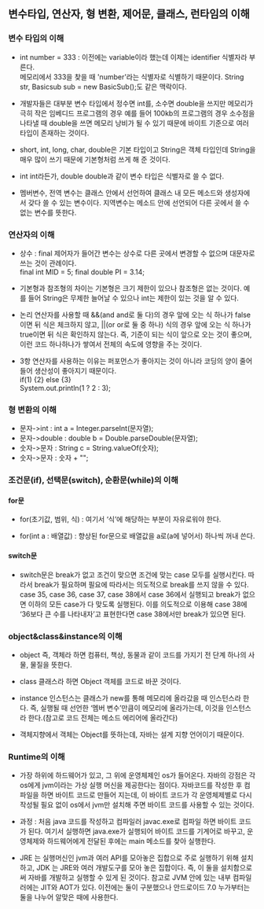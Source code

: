 ## 변수타입, 연산자, 형 변환, 제어문, 클래스, 런타임의 이해

### 변수 타입의 이해

- int number = 333 : 이전에는 variable이라 했는데 이제는 identifier 식별자라 부른다. <br/>
  메모리에서 333을 찾을 때 'number'라는 식별자로 식별하기 때문이다. String str, Basicsub sub = new BasicSub();도 같은 맥락이다.

- 개발자들은 대부분 변수 타입에서 정수면 int를, 소수면 double을 쓰지만 메모리가 극히 작은 임베디드 프로그램의 경우 예를 들어 100kb의 프로그램의 경우
  소수점을 나타낼 때 double을 쓰면 메모리 낭비가 될 수 있기 때문에 바이트 기준으로 여러 타입이 존재하는 것이다.

- short, int, long, char, double은 기본 타입이고 String은 객체 타입인데 String을 매우 많이 쓰기 때문에 기본형처럼 쓰게 해 준 것이다.

- int int라든가, double double과 같이 변수 타입은 식별자로 쓸 수 없다.

- 멤버변수, 전역 변수는 클래스 안에서 선언하여 클래스 내 모든 메소드와 생성자에서 갖다 쓸 수 있는 변수이다.
  지역변수는 메소드 안에 선언되어 다른 곳에서 쓸 수 없는 변수를 뜻한다.


### 연산자의 이해

- 상수 : final 제어자가 들어간 변수는 상수로 다른 곳에서 변경할 수 없으며 대문자로 쓰는 것이 관례이다.<br/>
  final int MID = 5;
  final double PI = 3.14;

- 기본형과 참조형의 차이는 기본형은 크기 제한이 있으나 참조형은 없는 것이다.
  예를 들어 String은 무제한 늘어날 수 있으나 int는 제한이 있는 것을 알 수 있다.

- 논리 연산자를 사용할 때 &&(and and로 둘 다)의 경우 앞에 오는 식 하나가 false이면 뒤 식은 체크하지 않고, ||(or or로 둘 중 하나) 식의 경우
  앞에 오는 식 하나가 true이면 뒤 식은 확인하지 않는다. 즉, 기준이 되는 식이 앞으로 오는 것이 좋으며,
  이런 코드 하나하나가 쌓여서 전체의 속도에 영향을 주는 것이다.

- 3항 연산자를 사용하는 이유는 퍼포먼스가 좋아지는 것이 아니라 코딩의 양이 줄어들어 생산성이 좋아지기 때문이다.<br/>
  if(1) {2} else {3} <br/>
  System.out.println(1 ? 2 : 3);



### 형 변환의 이해

- 문자->int : int a = Integer.parseInt(문자열);
-  문자->double : double b = Double.parseDouble(문자열);
-  숫자->문자 : String c = String.valueOf(숫자);
-  숫자->문자 : 숫자 + "";


### 조건문(if), 선택문(switch), 순환문(while)의 이해

#### **for문**
- for(초기값, 범위, 식) : 여기서 ‘식’에 해당하는 부분이 자유로워야 한다.

- for(int a : 배열값) : 향상된 for문으로 배열값을 a로(a에 넣어서) 하나씩 꺼내 쓴다.

#### **switch문**
- switch문은 break가 없고 조건이 맞으면 조건에 맞는 case 모두를 실행시킨다.
  따라서 break가 필요하며 필요에 따라서는 의도적으로 break를 쓰지 않을 수 있다.
  case 35, case 36, case 37, case 38에서 case 36에서 실행되고 break가 없으면 이하의 모든 case가 다 맞도록 실행된다.
  이를 의도적으로 이용해 case 38에 ‘36보다 큰 수를 나타내자’고 표현한다면 case 38에서만 break가 있으면 된다.


### object&class&instance의 이해

- object 즉, 객체라 하면 컴퓨터, 책상, 동물과 같이 코드를 가지기 전 단계 하나의 사물, 물질을 뜻한다.

- class 클래스라 하면 Object 객체를 코드로 바꾼 것이다.

- instance 인스턴스는 클래스가 new를 통해 메모리에 올라갔을 때 인스턴스라 한다.
  즉, 실행될 때 선언한 ‘멤버 변수’만큼이 메모리에 올라가는데, 이것을 인스턴스라 한다.(참고로 코드 전체는 메소드 에리어에 올라간다)

- 객체지향에서 객체는 Object를 뜻하는데, 자바는 설계 지향 언어이기 때문이다.


### Runtime의 이해

- 가장 하위에 하드웨어가 있고, 그 위에 운영체제인 os가 들어온다. 자바의 강점은 각 os에게 jvm이라는 가상 실행 머신을 제공한다는 점이다.
  자바코드를 작성한 후 컴파일을 하면 바이트 코드로 만들어 지는데, 이 바이트 코드가 각 운영체제별로 다시 작성될 필요 없이 os에서 jvm만 설치해 주면
  바이트 코드를 사용할 수 있는 것이다.

- 과정 : 처음 java 코드를 작성하고 컴파일러 javac.exe로 컴파일 하면 바이트 코드가 된다. 여기서 실행하면 java.exe가 실행되어 바이트 코드를
  기계어로 바꾸고, 운영체제와 하드웨어에게 전달된 후에는 main 메소드를 찾아 실행한다.

- JRE 는 실행머신인 jvm과 여러 API를 모아놓은 집합으로 주로 실행하기 위해 설치하고,
  JDK 는 JRE와 여러 개발도구를 모아 놓은 집합이다. 즉, 이 둘을 설치함으로써 자바를 개발하고 실행할 수 있게 된 것이다.
  참고로 JVM 안에 있는 내부 컴파일러에는 JIT와 AOT가 있다. 이전에는 둘이 구분했으나 안드로이드 7.0 누가부터는 둘을 나누어 알맞은 때에 사용한다.
